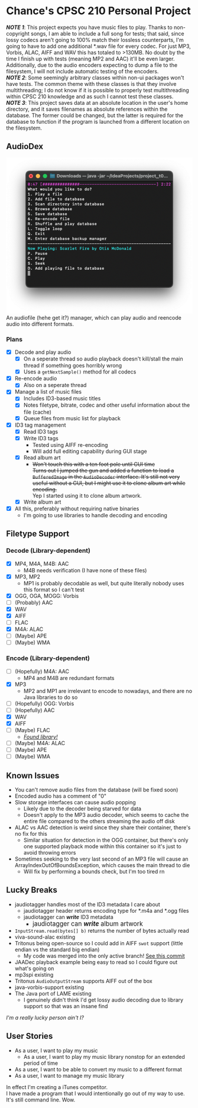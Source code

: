 # Chance's CPSC 210 Personal Project

***NOTE 1***: This project expects you have music files to play. Thanks to non-copyright songs, I am able to include a full song for tests; that said, since lossy codecs aren't going to 100% match their lossless counterparts, I'm going to have to add one additional *.wav file for every codec. For just MP3, Vorbis, ALAC, AIFF and WAV this has totaled to >130MB. No doubt by the time I finish up with tests (meaning MP2 and AAC) it'll be even larger. Additionally, due to the audio encoders expecting to dump a file to the filesystem, I will not include automatic testing of the encoders.<br>
***NOTE 2***: Some seemingly arbitrary classes within non-ui packages won't have tests. The common theme with these classes is that they involve multithreading; I do not know if it is possible to properly test multithreading within CPSC 210 knowledge and as such I cannot test these classes.<br>
***NOTE 3***: This project saves data at an absolute location in the user's home directory, and it saves filenames as absolute references within the database. The former could be changed, but the latter is required for the database to function if the program is launched from a different location on the filesystem.

## AudioDex 
![CLI Preview](./previewcli.png)<br>
An audiofile (hehe get it?) manager, which can play audio and reencode audio into different formats.

### Plans
- [x] Decode and play audio
  - [x] On a seperate thread so audio playback doesn't kill/stall the main thread if something goes horribly wrong
  - [x] Uses a `getNextSample()` method for all codecs
- [x] Re-encode audio
  - [x] Also on a seperate thread
- [x] Manage a list of music files
  - [x] Includes ID3-based music titles
  - [x] Notes filetype, bitrate, codec and other useful information about the file (cache)
  - [x] Queue files from music list for playback
- [x] ID3 tag management
  - [x] Read ID3 tags
  - [x] Write ID3 tags
    - Tested using AIFF re-encoding
    - Will add full editing capability during GUI stage
  - [x] Read album art
    - ~~Won't touch this with a ten foot pole until GUI time~~<br>~~Turns out I jumped the gun and added a function to load a `BufferedImage` in the `AudioDecoder` interface. It's still not very useful without a GUI, but I might use it to clone album art while encoding.~~<br>Yep I started using it to clone album artwork.
  - [x] Write album art
- [x] All this, preferably without requiring native binaries
  - I'm going to use libraries to handle decoding and encoding
  
## Filetype Support
### Decode (Library-dependent)
- [x] MP4, M4A, M4B: AAC
  - M4B needs verification (I have none of these files)
- [x] MP3, MP2
  - MP1 is probably decodable as well, but quite literally nobody uses this format so I can't test
- [x] OGG, OGA, MOGG: Vorbis
- [ ] (Probably) AAC
- [x] WAV
- [x] AIFF
- [ ] FLAC
- [x] M4A: ALAC
- [ ] (Maybe) APE
- [ ] (Maybe) WMA

### Encode (Library-dependent)
- [ ] (Hopefully) M4A: AAC
  - MP4 and M4B are redundant formats
- [x] MP3
  - MP2 and MP1 are irrelevant to encode to nowadays, and there are no Java libraries to do so
- [ ] (Hopefully) OGG: Vorbis
- [ ] (Hopefully) AAC
- [x] WAV
- [x] AIFF
- [ ] (Maybe) FLAC
  - [_Found library!_](https://sourceforge.net/projects/javaflacencoder/)
- [ ] (Maybe) M4A: ALAC
- [ ] (Maybe) APE
- [ ] (Maybe) WMA

## Known Issues
- You can't remove audio files from the database (will be fixed soon)
- Encoded audio has a comment of "0"
- Slow storage interfaces can cause audio popping
  - Likely due to the decoder being starved for data
  - Doesn't apply to the MP3 audio decoder, which seems to cache the entire file compared to the others streaming the audio off disk
- ALAC vs AAC detection is weird since they share their container, there's no fix for this
  - Similar situation for detection in the OGG container, but there's only one supported playback mode within this container so it's just to avoid throwing errors
- Sometimes seeking to the very last second of an MP3 file will cause an ArrayIndexOutOfBoundsException, which causes the main thread to die
  - Will fix by performing a bounds check, but I'm too tired rn

## Lucky Breaks
- jaudiotagger handles most of the ID3 metadata I care about
  - jaudiotagger header returns encoding type for *.m4a and *.ogg files
  - jaudiotagger can ***write*** ID3 metadata
    - <big>jaudiotagger can ***write*** album artwork</big>
- `InputStream.read(bytes[] b)` returns the number of bytes actually read
- viva-sound-alac existing
- Tritonus being open-source so I could add in AIFF `swot` support (little endian vs the standard big endian)
  - My code was merged into the only active branch! [See this commit](https://github.com/umjammer/tritonus/commit/37d9111a01c4ee6a8fa505627b4934d19c7e753d)
- JAADec playback example being easy to read so I could figure out what's going on
- mp3spi existing
- Tritonus `AudioOutputStream` supports AIFF out of the box
- java-vorbis-support existing
- The Java port of LAME existing
  - I genuinely didn't think I'd get lossy audio decoding due to library support so that was an insane find

_I'm a really lucky person ain't I?_

## User Stories
- As a user, I want to play my music
  - As a user, I want to play my music library nonstop for an extended period of time
- As a user, I want to be able to convert my music to a different format
- As a user, I want to manage my music library

In effect I'm creating a iTunes competitor.<br>
I have made a program that I would intentionally go out of my way to use. It's still command line. Wow.
